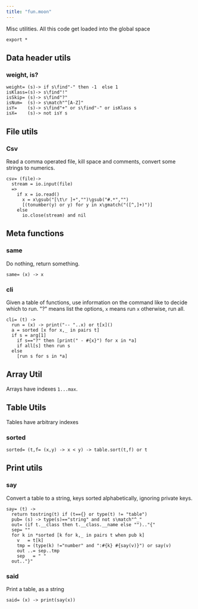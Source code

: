 ```yaml
---
title: "fun.moon"
---
```



Misc utilities.
All this code get loaded into the global space

```moonscript
export *
```

## Data header utils
### weight, is?

```moonscript
weight= (s)-> if s\find"-" then -1  else 1
isKlass=(s)-> s\find"!"
isSkip= (s)-> s\find"?"
isNum=  (s)-> s\match"^[A-Z]"
isY=    (s)-> s\find"+" or s\find"-" or isKlass s 
isX=    (s)-> not isY s
```

## File utils
### Csv
Read a comma operated file, kill space and comments,
convert some strings to numerics. 

```moonscript
csv= (file)->
  stream = io.input(file)
  =>
    if x = io.read()
      x = x\gsub("[\t\r ]+","")\gsub("#.*","")
      [(tonumber(y) or y) for y in x\gmatch("([^,]+)")]
    else
      io.close(stream) and nil
```

## Meta functions
### same
Do nothing, return something. 

```moonscript
same= (x) -> x
```

### cli
Given a table of functions, use information
on the command like to decide which to run.
"?" means list the options, `x` means run `x`
otherwise, run all.

```moonscript
cli= (t) ->
  run = (x) -> print("-- "..x) or t[x]()
  a = sorted [x for x,_ in pairs t]
  if s = arg[1]
    if s=="?" then [print(" - #{x}") for x in *a]
    if all[s] then run s  
  else
    [run s for s in *a]
```

## Array Util
Arrays have  indexes `1...max`.
## Table Utils
Tables have arbitrary indexes
### sorted

```moonscript
sorted= (t,f= (x,y) -> x < y) -> table.sort(t,f) or t
```

## Print utils
### say
Convert a table to a string, keys sorted alphabetically, 
ignoring private keys.

```moonscript
say= (t) ->
  return tostring(t) if (t=={} or type(t) != "table")
  pub= (s) -> type(s)=="string" and not s\match"^_"
  out= (if t.__class then t.__class.__name else "").."{"
  sep= ""
  for k in *sorted [k for k,_ in pairs t when pub k]
    v   = t[k]
    tmp = (type(k) !="number" and ":#{k} #{say(v)}") or say(v)
    out ..= sep..tmp
    sep   = " "
  out.."}"
```

### said
Print a table, as a string

```moonscript
said= (x) -> print(say(x))
```
